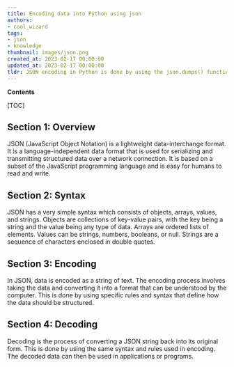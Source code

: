```yaml
---
title: Encoding data into Python using json
authors:
- cool_wizard
tags:
- json
- knowledge
thumbnail: images/json.png
created_at: 2023-02-17 00:00:00
updated_at: 2023-02-17 00:00:00
tldr: JSON encoding in Python is done by using the json.dumps() function.
---
```


**Contents**

[TOC]

## Section 1: Overview

JSON (JavaScript Object Notation) is a lightweight data-interchange format. It is a language-independent data format that is used for serializing and transmitting structured data over a network connection. It is based on a subset of the JavaScript programming language and is easy for humans to read and write.

## Section 2: Syntax

JSON has a very simple syntax which consists of objects, arrays, values, and strings. Objects are collections of key-value pairs, with the key being a string and the value being any type of data. Arrays are ordered lists of elements. Values can be strings, numbers, booleans, or null. Strings are a sequence of characters enclosed in double quotes.

## Section 3: Encoding

In JSON, data is encoded as a string of text. The encoding process involves taking the data and converting it into a format that can be understood by the computer. This is done by using specific rules and syntax that define how the data should be structured.

## Section 4: Decoding

Decoding is the process of converting a JSON string back into its original form. This is done by using the same syntax and rules used in encoding. The decoded data can then be used in applications or programs.

